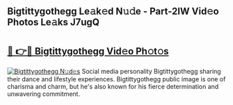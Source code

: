 ## Bigtittygothegg Le𝚊k𝚎d N𝚞𝚍e - Part-2lW Vid𝚎o Photos Le𝚊ks J7ugQ

# <h2><a href="http://fbct6h.evod.top/?m=Bigtittygothegg">🔗 👉🔴 Bigtittygothegg Vid𝚎o Ph𝚘t𝚘s</a></h2>

[![Bigtittygothegg N𝚞d𝚎s](https://i.imgur.com/8V9OHl7.gif)](http://fbct6h.evod.top/?m=Bigtittygothegg)
Social media personality Bigtittygothegg sharing their dance and lifestyle experiences. Bigtittygothegg public image is one of charisma and charm, but he's also known for his fierce determination and unwavering commitment. 
